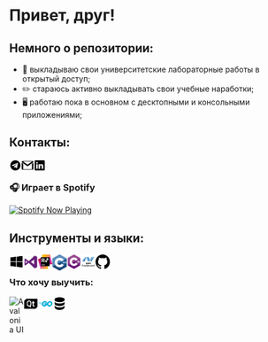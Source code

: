 # Привет, друг! 

## Немного о репозитории:
- 🙌 выкладываю свои университетские лабораторные работы в открытый доступ;
- ✏️ стараюсь активно выкладывать свои учебные наработки;
- 🖥 работаю пока в основном с десктопными и консольными приложениями;

## Контакты:

[<img align="left" alt="Chupakabra0 | Telegram" width="22px" src="icons/telegram.svg"/>][telegram]
[<img align="left" alt="Chupakabra0 | Gmail" width="22px" src="icons/gmail.svg"/>][gmail]
[<img align="left" alt="Chupakabra0 | LinkedIn" width="22px" src="icons/linkedin.svg"/>][linkedin]

<br/>

### 🎧 Играет в Spotify
[<img src="https://spotify-now-playing-theta.vercel.app/api/spotify-playing" alt="Spotify Now Playing" width="350" />](https://open.spotify.com/user/tzzgd4pa6i3i6dqv8nw0pkpl7)

## Инструменты и языки:

<img align="left" alt="Windows" width="26px" src="icons/windows.svg"/>
<img align="left" alt="Visual Studio" width="26px" src="icons/visual-studio.svg"/>
<img align="left" alt="Resharper C++" width="26px" src="icons/resharper.svg"/>
<img align="left" alt="C++" width="26px" src="icons/c-plus-plus.svg"/>
<img align="left" alt="C#" width="26px" src="icons/c-sharp.svg"/>
<img align="left" alt="WPF" width="26px" src="icons/wpf.png"/>
<img align="left" alt="GitHub" width="26px" src="icons/github.svg"/>

<br/>

### Что хочу выучить:

<img align="left" alt="Avalonia UI" width="26px" src="icons/avalonia-ui.png"/>
<img align="left" alt="Qt" width="26px" src="icons/qt.svg"/>
<img align="left" alt="Go" width="26px" src="icons/go.png"/>
<img align="left" alt="Database" width="26px" src="icons/database.svg"/>


[telegram]: https://t.me/Chu_Pa_Kabra
[gmail]: rootalfa4@gmail.com
[linkedin]: https://www.linkedin.com/in/alexandr-safiyulin-8453a81b3/
